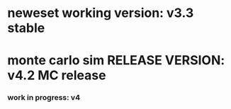# neweset working version: v3.3 stable
# monte carlo sim RELEASE VERSION: v4.2 MC release
### work in progress: v4
